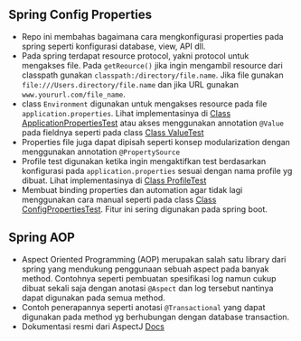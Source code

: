 ## Spring Config Properties

* Repo ini membahas bagaimana cara mengkonfigurasi properties pada spring seperti konfigurasi database, view, API dll.
* Pada spring terdapat resource protocol, yakni protocol untuk mengakses file. Pada `getReource()` jika ingin mengambil resource dari classpath gunakan `classpath:/directory/file.name`. Jika file gunakan `file:///Users.directory/file.name` dan jika URL gunakan `www.yoururl.com/file_name`.
* class `Environment` digunakan untuk mengakses resource pada file `application.properties`. Lihat implementasinya di [Class ApplicationPropertiesTest](https://github.com/ichwansh03/spring-config-properties/blob/main/src/test/java/com/ichwan/configproperties/properties/ApplicationPropertiesTest.java) atau akses menggunakan annotation `@Value` pada fieldnya seperti pada class [Class ValueTest](https://github.com/ichwansh03/spring-config-properties/blob/main/src/test/java/com/ichwan/configproperties/values/ValueTest.java)
* Properties file juga dapat dipisah seperti konsep modularization dengan menggunakan annotation `@PropertySource`
* Profile test digunakan ketika ingin mengaktifkan test berdasarkan konfigurasi pada `application.properties` sesuai dengan nama profile yg dibuat. Lihat implementasinya di [Class ProfileTest](https://github.com/ichwansh03/spring-config-properties/blob/main/src/test/java/com/ichwan/configproperties/profile/ProfileTest.java)
* Membuat binding properties dan automation agar tidak lagi menggunakan cara manual seperti pada class [Class ConfigPropertiesTest](https://github.com/ichwansh03/spring-config-properties/blob/main/src/test/java/com/ichwan/configproperties/configproperties/ConfigPropertiesTest.java). Fitur ini sering digunakan pada spring boot.

## Spring AOP

* Aspect Oriented Programming (AOP) merupakan salah satu library dari spring yang mendukung penggunaan sebuah aspect pada banyak method. Contohnya seperti pembuatan spesifikasi log namun cukup dibuat sekali saja dengan anotasi `@Aspect` dan log tersebut nantinya dapat digunakan pada semua method.
* Contoh penerapannya seperti anotasi `@Transactional` yang dapat digunakan pada method yg berhubungan dengan database transaction.
* Dokumentasi resmi dari AspectJ [Docs](https://eclipse.dev/aspectj/doc/released/adk15notebook/index.html)